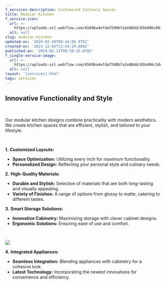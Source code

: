 ```yaml
---
f_services-description: Customized Culinary Spaces
title: Modular Kitchen
f_service-icon:
  url: >-
    https://uploads-ssl.webflow.com/6569ba4efdaf590bfa2e88dd/65b496c00f1bbf5f5aa813be_b6daafc2a9e6d5b9bd2109dd2c1bffbe.jpg
  alt: null
slug: modular-kitchen
updated-on: '2024-02-10T09:44:06.975Z'
created-on: '2023-12-02T12:54:29.684Z'
published-on: '2024-02-13T09:58:15.070Z'
f_single-service-image:
  url: >-
    https://uploads-ssl.webflow.com/6569ba4efdaf590bfa2e88dd/65b496c3dc10a9d362025a4e_e8bf00448278c1b5cd9ff48e72465040.jpg
  alt: null
layout: '[services].html'
tags: services
---
```


**Innovative Functionality and Style**
--------------------------------------

‍

Our modular kitchen designs combine practicality with modern aesthetics. We create kitchen spaces that are efficient, stylish, and tailored to your lifestyle.

‍

**1.** **Customized Layouts:**

*   **Space Optimization:** Utilizing every inch for maximum functionality.
*   **Personalized Design:** Reflecting your personal style and culinary needs.

**2.** **High-Quality Materials:**

*   **Durable and Stylish:** Selection of materials that are both long-lasting and visually appealing.
*   **Variety of Finishes:** A range of options from glossy to matte, catering to different tastes.

**3.** **Smart Storage Solutions:**

*   **Innovative Cabinetry:** Maximizing storage with clever cabinet designs.
*   **Ergonomic Solutions:** Ensuring ease of use and comfort.

‍

![](https://uploads-ssl.webflow.com/6569ba4efdaf590bfa2e88dd/65b496d36ab2d2a7c5684017_f1f6ce9d162077a501ff3e0b6ed3b639.jpg)

**4.** **Integrated Appliances:**

*   **Seamless Integration:** Blending appliances with cabinetry for a cohesive look.
*   **Latest Technology:** Incorporating the newest innovations for convenience and efficiency.

‍

